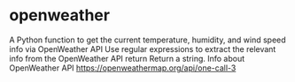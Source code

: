 # openweather
A Python function to get the current temperature, humidity, and wind speed info via OpenWeather API
Use regular expressions to extract the relevant info from the OpenWeather API return
Return a string.
Info about OpenWeather API
https://openweathermap.org/api/one-call-3
